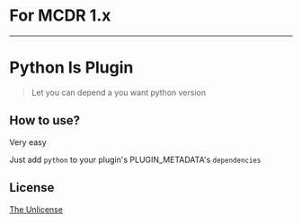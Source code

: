 # For MCDR 1.x
---
# Python Is Plugin

> Let you can depend a you want python version



## How to use?

Very easy

Just add `python` to your plugin's PLUGIN_METADATA's `dependencies`



## License

[The Unlicense](https://unlicense.org)

